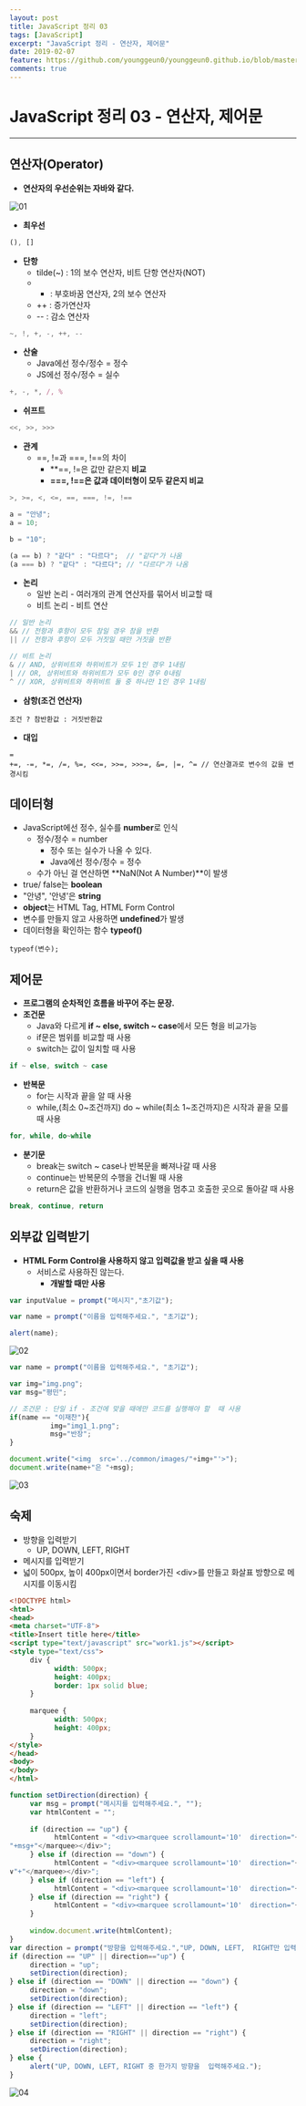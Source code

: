 ```yaml
---
layout: post
title: JavaScript 정리 03
tags: [JavaScript]
excerpt: "JavaScript 정리 - 연산자, 제어문"
date: 2019-02-07
feature: https://github.com/younggeun0/younggeun0.github.io/blob/master/_posts/img/Web/html5.jpg?raw=true
comments: true
---
```

 
# JavaScript 정리 03 - 연산자, 제어문

---

## 연산자(Operator)

* **연산자의 우선순위는 자바와 같다.**

![01](https://github.com/younggeun0/younggeun0.github.io/blob/master/_posts/img/Web/JS/03/01.png?raw=true)

* **최우선**

```javascript
(), []
```

* **단항**
  * tilde(~) : 1의 보수 연산자, 비트 단항 연산자(NOT)
  * - : 부호바꿈 연산자, 2의 보수 연산자
  * ++ : 증가연산자
  * -- : 감소 연산자

```javascript
~, !, +, -, ++, --
```

* **산술**
     * Java에선 정수/정수 = 정수
     * JS에선 정수/정수 = 실수

```javascript
+, -, *, /, %
```

* **쉬프트**

```javascript
<<, >>, >>>
```
* **관계**
  * ==, !=과 ===, !==의 차이
     * **==, !=은 값만 같은지 **비교**
     * **===, !==은 값과 데이터형이 모두 같은지 비교**

```javascript
>, >=, <, <=, ==, ===, !=, !==
```

```javascript
a = "안녕";
a = 10;

b = "10";

(a == b) ? "같다" : "다르다";  // "같다"가 나옴
(a === b) ? "같다" : "다르다"; // "다르다"가 나옴
```

* **논리**
     * 일반 논리 - 여러개의 관계 연산자를 묶어서 비교할 때 
     * 비트 논리 - 비트 연산

```javascript
// 일반 논리
&& // 전항과 후항이 모두 참일 경우 참을 반환
|| // 전항과 후항이 모두 거짓일 때만 거짓을 반환

// 비트 논리
& // AND, 상위비트와 하위비트가 모두 1인 경우 1내림
| // OR, 상위비트와 하위비트가 모두 0인 경우 0내림
^ // XOR, 상위비트와 하위비트 둘 중 하나만 1인 경우 1내림
```

* **삼항(조건 연산자)**

```
조건 ? 참반환값 : 거짓반환값
```

* **대입**

```
= 
+=, -=, *=, /=, %=, <<=, >>=, >>>=, &=, |=, ^= // 연산결과로 변수의 값을 변경시킴
```


## 데이터형

* JavaScript에선 정수, 실수를 **number**로 인식
     * 정수/정수 = number
          * 정수 또는 실수가 나올 수 있다.
          * Java에선 정수/정수 = 정수
     * 수가 아닌 걸 연산하면 **NaN(Not A Number)**이 발생
* true/ false는 **boolean**
* "안녕", '안녕'은 **string**
* **object**는 HTML Tag, HTML Form Control
* 변수를 만들지 않고 사용하면 **undefined**가 발생
* 데이터형을 확인하는 함수 **typeof()**

```
typeof(변수);
```

## 제어문

* **프로그램의 순차적인 흐름을 바꾸어 주는 문장.**
* **조건문**
     * Java와 다르게 **if ~ else, switch ~ case**에서 모든 형을 비교가능
     * if문은 범위를 비교할 때 사용
     * switch는 값이 일치할 때 사용

```javascript
if ~ else, switch ~ case
```

* **반복문**
     * for는 시작과 끝을 알 때 사용
     * while,(최소 0~조건까지) do ~ while(최소 1~조건까지)은 시작과 끝을 모를 때 사용

```javascript
for, while, do~while
```

* **분기문**
     * break는 switch ~ case나 반복문을 빠져나갈 때 사용
     * continue는 반복문의 수행을 건너뛸 때 사용
     * return은 값을 반환하거나 코드의 실행을 멈추고 호출한 곳으로 돌아갈 때 사용

```javascript
break, continue, return
```

## 외부값 입력받기

* **HTML Form Control을 사용하지 않고 입력값을 받고 싶을 때 사용**
     * 서비스로 사용하진 않는다.
       * **개발할 때만 사용**

```javascript
var inputValue = prompt("메시지","초기값");
```

```javascript
var name = prompt("이름을 입력해주세요.", "초기값");

alert(name);
```

![02](https://github.com/younggeun0/younggeun0.github.io/blob/master/_posts/img/Web/JS/03/02.png?raw=true)

```javascript
var name = prompt("이름을 입력해주세요.", "초기값");

var img="img.png";
var msg="평민";

// 조건문 : 단일 if - 조건에 맞을 때에만 코드를 실행해야 할  때 사용
if(name == "이재찬"){
          img="img1_1.png";
          msg="반장";
}

document.write("<img  src='../common/images/"+img+"'>");
document.write(name+"은 "+msg);
```

![03](https://github.com/younggeun0/younggeun0.github.io/blob/master/_posts/img/Web/JS/03/03.png?raw=true)



## 숙제

* 방향을 입력받기
     * UP, DOWN, LEFT, RIGHT
* 메시지를 입력받기
* 넓이 500px, 높이 400px이면서 border가진 &lt;div&gt;를 만들고 화살표 방향으로 메시지를 이동시킴

```html
<!DOCTYPE html>
<html>
<head>
<meta charset="UTF-8">
<title>Insert title here</title>
<script type="text/javascript" src="work1.js"></script>
<style type="text/css">
     div {
           width: 500px;
           height: 400px;
           border: 1px solid blue;
     }
     
     marquee {
           width: 500px;
           height: 400px;
     }
</style>
</head>
<body>
</body>
</html>
```

```javascript
function setDirection(direction) {
     var msg = prompt("메시지를 입력해주세요.", "");
     var htmlContent = "";
     
     if (direction == "up") {
           htmlContent = "<div><marquee scrollamount='10'  direction="+direction+">"+"∧
"+msg+"</marquee></div>";
     } else if (direction == "down") {
           htmlContent = "<div><marquee scrollamount='10'  direction="+direction+">"+msg+"
∨"+"</marquee></div>";
     } else if (direction == "left") {
           htmlContent = "<div><marquee scrollamount='10'  direction="+direction+">&lt;"+msg+"</marquee></div>";
     } else if (direction == "right") {
           htmlContent = "<div><marquee scrollamount='10'  direction="+direction+">"+msg+"&gt;</marquee></div>";
     }
     
     window.document.write(htmlContent);
}
var direction = prompt("방향을 입력해주세요.","UP, DOWN, LEFT,  RIGHT만 입력가능합니다.");
if (direction == "UP" || direction=="up") {
     direction = "up";
     setDirection(direction);
} else if (direction == "DOWN" || direction == "down") {
     direction = "down";
     setDirection(direction);
} else if (direction == "LEFT" || direction == "left") {
     direction = "left";
     setDirection(direction);
} else if (direction == "RIGHT" || direction == "right") {
     direction = "right";
     setDirection(direction);
} else {
     alert("UP, DOWN, LEFT, RIGHT 중 한가지 방향을  입력해주세요.");
}
```

![04](https://github.com/younggeun0/younggeun0.github.io/blob/master/_posts/img/Web/JS/03/04.png?raw=true)



